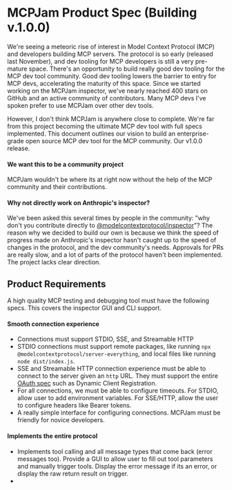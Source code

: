 # MCPJam Product Spec (Building v.1.0.0)
We're seeing a meteoric rise of interest in Model Context Protocol (MCP) and developers building MCP servers. The protocol is so early (released last November), and dev tooling for MCP developers is still a very pre-mature space. There's an opportunity to build really good dev tooling for the MCP dev tool community. Good dev tooling lowers the barrier to entry for MCP devs, accelerating the maturity of this space. Since we started working on the MCPJam inspector, we've nearly reached 400 stars on GitHub and an active community of contributors. Many MCP devs I've spoken prefer to use MCPJam over other dev tools. 

However, I don't think MCPJam is anywhere close to complete. We're far from this project becoming the ultimate MCP dev tool with full specs implemented. This document outlines our vision to build an enterprise-grade open source MCP dev tool for the MCP community. Our v1.0.0 release. 

#### We want this to be a community project
MCPJam wouldn't be where its at right now without the help of the MCP community and their contributions. 

#### Why not directly work on Anthropic's inspector? 
We've been asked this several times by people in the community: "why don't you contribute directly to [@modelcontextprotocol/inspector](https://github.com/modelcontextprotocol/inspector)"? The reason why we decided to build our own is because we think the speed of progress made on Anthropic's inspector hasn't caught up to the speed of changes in the protocol, and the dev community's needs. Approvals for PRs are really slow, and a lot of parts of the protocol haven't been implemented. The project lacks clear direction. 

## Product Requirements 
A high quality MCP testing and debugging tool must have the following specs. This covers the inspector GUI and CLI support. 
#### Smooth connection experience
- Connections must support STDIO, SSE, and Streamable HTTP
- STDIO connections must support remote packages, like running `npx @modelcontextprotocol/server-everything`, and local files like running `node dist/index.js`. 
- SSE and Streamable HTTP connection experience must be able to connect to the server given an `http` URL. They must support the entire [OAuth spec](https://modelcontextprotocol.io/specification/draft/basic/authorization) such as Dynamic Client Registration. 
- For all connections, we must be able to configure timeouts. For STDIO, allow user to add environment variables. For SSE/HTTP, allow the user to configure headers like Bearer tokens. 
- A really simple interface for configuring connections. MCPJam must be friendly for novice developers. 

#### Implements the entire protocol 
- Implements tool calling and all message types that come back (error messages too). Provide a GUI to allow user to fill out tool parameters and manually trigger tools. Display the error message if its an error, or display the raw return result on trigger. 
- 
